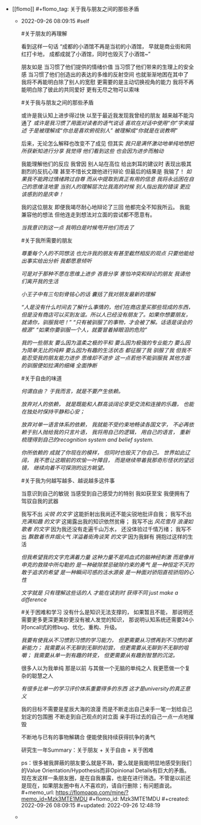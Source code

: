 - [[flomo]]
  #+flomo_tag: 关于我与朋友之间的那些矛盾
	- 2022-09-26 08:09:15
	   #self
	  
	  
	  #关于朋友的再理解
	  
	  看到这样一句话
	  “成都的小酒馆不再是当初的小酒馆，
	  早就是商业街和网红打卡地，
	  成都成就了小酒馆，同时也毁灭了小酒馆~”
	  
	  朋友如是
	  当习惯了他们提供的情绪价值
	  当习惯了他们带来的生理上的安全感
	  当习惯了他们创造出的表达的多维的反射空间
	  也就渐渐地困在其中了
	  我将不再能明白除了别人的宽慰
	  更需要的是主动切换视角的能力
	  我将不再能明白除了彼此的共同爱好
	  更有无尽之物可以索味
	  
	  
	  #关于我与朋友之间的那些矛盾
	  
	  或许是我认知上进步得过快
	  以至于最近我发现我曾经的朋友
	  越来越不能沟通了
	  *或许是我习惯了用面对读者的语气说话*
	  *喜欢在对话中使用“你”字来描述*
	  *于是被理解成“你总是喜欢俯视别人”*
	  *被理解成“你就是在说教啊”*
	  
	  后来，无论怎么解释也改变不了成见
	  但其实
	  *我只是满怀激动地单纯地想把所获新知进行分享*
	  *我觉得*
	  *他们看到这些*
	  *也会因为进步而触动*
	  
	  我能理解他们的反应
	  我曾因 别人站在高位 给出刺耳的建议时
	  表现出极其剧烈的反抗心理
	  甚至不惜长文跟他进行辩论
	  但最后的结果是
	  我输了！
	  *如果我不能跨过情绪跨过自尊*
	  *而从中提取到真正有用的信息*
	  *我将永远困在自己的思维洼地里*
	  *当别人的理解层次比我高的时候*
	  *别人指出我的错误*
	  *更应该感到的是庆幸！*
	  
	  我的这位朋友
	  即便我竭尽耐心地辩论了三回
	  他都完全不知我所云。
	  我能兼容他的想法
	  但他连走到想法对立面的尝试都不愿意有。
	  
	  *当我意识到这一点*
	  *我明白是时候甩开他们而去了*
	  
	  
	  #关于我所需要的朋友
	  
	  *尊重每个人的不同想法*
	  *也允许我的朋友有甚至截然相反的观点*
	  *只要他能给出事实给出分析*
	  *我都愿意倾听*
	  
	  *可是对于那种不愿在思维上进步*
	  *吝啬分享 害怕冲突和辩论的朋友*
	  *我请他们离开我的生活*
	  
	  *小王子中有三句刻骨铭心的话*
	  *囊括了我对朋友最新的理解*
	  
	  *“人是没有什么时间去了解什么事情的，他们在商店里买那些现成的东西，但是没有商店可以买到友谊。所以人已经没有朋友了。如果你想要朋友，就请你，驯服我吧！”*
	  *“只有被驯服了的事物，才会被了解。话语是误会的根源”*
	  *“如果你要驯服一个人，就要冒着掉眼泪的危险”*
	  
	  *我的一些朋友*
	  *要么因为温柔之极的平和*
	  *要么因为极强的专业能力*
	  *要么因为简单无比的纯粹*
	  *要么因为有趣的生活状态*
	  *都征服了我*
	  *驯服了我*
	  *但我不能忍受我的朋友能力进步 思维却不进步*
	  *这一点若他不能驯服我*
	  *其他方面的驯服便如拉满的细绳*
	  *全面挣断*
	  
	  
	  #关于自由的味道
	  
	  *何谓自由？ 于我而言，就是不要产生依赖。*
	  
	  *放弃对人的依赖，*
	  *就是既能和人群高谈阔论享受交流和连接的乐趣，*
	  *也能在独处时保持平静和心安；*
	  
	  *放弃对单一语言体系的依赖，*
	  *我就能不受约束地畅读各国文字，*
	  *不必再依赖于别人抛给我的只言片语，*
	  *我将用自己的逻辑，*
	  *用自己的语言，*
	  *重新梳理得到自己的recognition system and belief system.*
	  
	  *你所依赖的*
	  *成就了你现在的模样，*
	  *但同时也毁灭了你自己。*
	  *世界如此辽阔，*
	  *我不愿让这眼前的欢愉一叶障目，*
	  *而是继续带着我那奇形怪状的望远镜，*
	  *继续向着不可探测的远方眺望。*
	  
	  
	  #关于我为何越写越多、越说越多这件事
	  
	  当意识到自己的敏锐
	  当感受到自己感受力的特别
	  我如获至宝
	  我便拥有了驾驭自我的武器
	  
	  我写不出 *尖锐 的文字*
	  这能折射出我尚还不能尖锐地批评自我；
	  我写不出 *充满知趣 的文字*
	  这揭露出我的知识依然贫瘠；
	  我写不出 *风花雪月 浪漫如歌者 的文字*
	  因为我还没有走遍千山万水，
	  还没体验过千情万绪；
	  我写不出 *飘散着市井烟火气 洋溢着街角谈笑 的文字*
	  因为我鲜有 拥抱过这样的生活
	  
	  *但我希望我的文字充满着力量*
	  *这种力量不是鸡血式的脑神经刺激*
	  *而是像肖申克的救赎中所勾勒的*
	  *是一种破除禁忌破除约束的勇气*
	  *是一种恒定不灭的敢于追求的希望*
	  *是一种瞬间可感的活水源泉*
	  *是一种面对骄阳直视骄阳的心性*
	  
	  *文字就是*
	  *只有理解这些话的人*
	  *才能在读到时*
	  *获得不同*
	  *just make a difference*
	  
	  
	  #关于困难和学习
	  没有什么是知识无法支撑的，
	  如果暂且不能，
	  那说明还需要更多更深更美妙更没有被人发觉的知识，
	  那说明认知系统还需要24小时oncall式的修bug、优化、重构、升级。
	  
	  *我要有使我从不习惯到习惯的学习能力，*
	  *但更需要从习惯再到不习惯的革新能力；*
	  *我需要从不无聊到无聊的初尝，*
	  *但更需要从无聊到不无聊的咀嚼；*
	  *我需要从单一到有趣的转变，*
	  *但更需要从有趣到智慧的沉淀。*
	  
	  很多人以为我单纯
	  那是以前
	  与其做一个无脑的单纯之人
	  我更愿做一个复杂的聪慧之人
	  
	  
	  *有很多比单一的学习评价体系重要得多的东西*
	  *这才是university的真正意义*
	  
	  
	  我的目标不需要是星辰大海的浪漫
	  而是不断走出自己亲手一笔一划给自己划定的包围圈
	  不断走到自己观点的对立面
	  亲手将过去的自己一点一点地摧毁
	  
	  不断地与已有的事物解耦合
	  便能使我持续获得抗争的勇气
	  
	  研究生一年Summary：关于朋友 + 关于自由 + 关于困难
	  
	  ps：很多被我屏蔽的朋友要么就是不熟，要么就是我能明显地感受到我们的Value Orientation/Hypothesis而非Opinional Details有巨大的矛盾。现在发这样一条朋友圈，是在自我暴露，也是在进行筛选。不管是以前还是现在，如果朋友圈中有人不喜欢的，请自行删除；有问题直说。
	  #+memo_url: https://flomoapp.com/mine/?memo_id=Mzk3MTE1MDU
	  #+flomo_id: Mzk3MTE1MDU
	  #+created: 2022-09-26 08:09:15
	  #+updated: 2022-09-26 12:48:19
	-